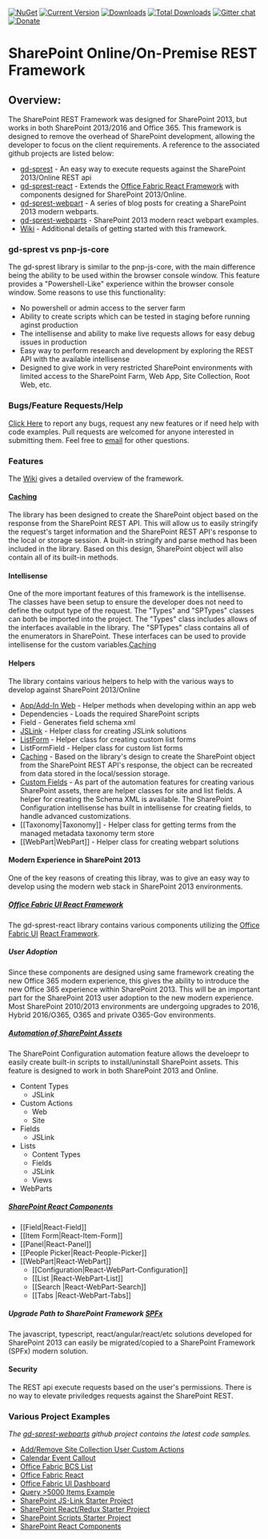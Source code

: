 [![NuGet](https://img.shields.io/nuget/v/gd-sprest.svg)](https://www.nuget.org/packages/gd-sprest/)
[![Current Version](https://badge.fury.io/js/gd-sprest.svg)](https://www.npmjs.com/package/gd-sprest)
[![Downloads](https://img.shields.io/npm/dm/gd-sprest.svg)](https://www.npmjs.com/package/gd-sprest)
[![Total Downloads](https://img.shields.io/npm/dt/gd-sprest.svg)](https://www.npmjs.com/package/gd-sprest)
[![Gitter chat](https://badges.gitter.im/gitterHQ/gitter.png)](https://gitter.im/gd-sprest/Lobby)
[![Donate](https://img.shields.io/badge/Donate-PayPal-green.svg)](https://paypal.me/Dattabase)
# SharePoint Online/On-Premise REST Framework
## Overview:
The SharePoint REST Framework was designed for SharePoint 2013, but works in both SharePoint 2013/2016 and Office 365. This framework is designed to remove the overhead of SharePoint development, allowing the developer to focus on the client requirements. A reference to the associated github projects are listed below:

* [gd-sprest](https://github.com/gunjandatta/sprest) - An easy way to execute requests against the SharePoint 2013/Online REST api
* [gd-sprest-react](https://github.com/gunjandatta/sprest-react) - Extends the [Office Fabric React Framework](https://dev.office.com/fabric) with components designed for SharePoint 2013/Online.
* [gd-sprest-webpart](http://dattabase.com/sharepoint-2013-modern-webpart/) - A series of blog posts for creating a SharePoint 2013 modern webparts.
* [gd-sprest-webparts](https://github.com/gunjandatta/sprest-webparts) - SharePoint 2013 modern react webpart examples.
* [Wiki](https://github.com/gunjandatta/sprest/wiki) - Additional details of getting started with this framework.

### gd-sprest vs pnp-js-core
The gd-sprest library is similar to the pnp-js-core, with the main difference being the ability to be used within the browser console window. This feature provides a "Powershell-Like" experience within the browser console window. Some reasons to use this functionality:
* No powershell or admin access to the server farm
* Ability to create scripts which can be tested in staging before running aginst production
* The intellisense and ability to make live requests allows for easy debug issues in production
* Easy way to perform research and development by exploring the REST API with the available intellisense
* Designed to give work in very restricted SharePoint environments with limited access to the SharePoint Farm, Web App, Site Collection, Root Web, etc.

### Bugs/Feature Requests/Help
[Click Here](https://github.com/gunjandatta/sprest/issues) to report any bugs, request any new features or if need help with code examples. Pull requests are welcomed for anyone interested in submitting them. Feel free to [email](mailto:github@dattabase.com) for other questions.

### Features
The [Wiki](https://github.com/gunjandatta/sprest/wiki) gives a detailed overview of the framework.

#### [Caching](https://github.com/gunjandatta/sprest/wiki/Session-Storage)
The library has been designed to create the SharePoint object based on the response from the SharePoint REST API. This will allow us to easily stringify the request's target information and the SharePoint REST API's response to the local or storage session. A built-in stringify and parse method has been included in the library. Based on this design, SharePoint object will also contain all of its built-in methods.

#### Intellisense
One of the more important features of this framework is the intellisense. The classes have been setup to ensure the developer does not need to define the output type of the request. The "Types" and "SPTypes" classes can both be imported into the project. The "Types" class includes allows of the interfaces available in the library. The "SPTypes" class contains all of the enumerators in SharePoint. These interfaces can be used to provide intellisense for the custom variables.[Caching](https://github.com/gunjandatta/sprest/wiki/Session-Storage)

#### Helpers
The library contains various helpers to help with the various ways to develop against SharePoint 2013/Online
- [App/Add-In Web](https://github.com/gunjandatta/sprest/wiki/AddIn-Model) - Helper methods when developing within an app web
- Dependencies - Loads the required SharePoint scripts
- Field - Generates field schema xml
- [JSLink](https://github.com/gunjandatta/sprest/wiki/JSLink) - Helper class for creating JSLink solutions
- [ListForm](List-Form) - Helper class for creating custom list forms
- ListFormField - Helper class for custom list forms
- [Caching](https://github.com/gunjandatta/sprest/wiki/Session-Storage) - Based on the library's design to create the SharePoint object from the SharePoint REST API's response, the object can be recreated from data stored in the local/session storage.
- [Custom Fields](https://github.com/gunjandatta/sprest/wiki/Automation-Fields) - As part of the automation features for creating various SharePoint assets, there are helper classes for site and list fields. A helper for creating the Schema XML is available. The SharePoint Configuration intellisense has built in intellisense for creating fields, to handle advanced customizations.
- [[Taxonomy|Taxonomy]] - Helper class for getting terms from the managed metadata taxonomy term store
- [[WebPart|WebPart]] - Helper class for creating webpart solutions

#### Modern Experience in SharePoint 2013
One of the key reasons of creating this libray, was to give an easy way to develop using the modern web stack in SharePoint 2013 environments.

##### [Office Fabric UI React Framework](https://developer.microsoft.com/en-us/fabric#/components)
The gd-sprest-react library contains various components utilizing the [Office Fabric UI](https://dev.office.com/fabric) [React Framework](https://reactjs.org/).

##### User Adoption
Since these components are designed using same framework creating the new Office 365 modern experience, this gives the ability to introduce the new Office 365 experience within SharePoint 2013. This will be an important part for the SharePoint 2013 user adoption to the new modern experience. Most SharePoint 2010/2013 environments are undergoing upgrades to 2016, Hybrid 2016/O365, O365 and private O365-Gov environments.

##### [Automation of SharePoint Assets](https://github.com/gunjandatta/sprest/wiki/Automation)
The SharePoint Configuration automation feature allows the develoepr to easily create built-in scripts to install/uninstall SharePoint assets. This feature is designed to work in both SharePoint 2013 and Online.
- Content Types
   - JSLink
- Custom Actions
   - Web
   - Site
- Fields
   - JSLink
- Lists
   - Content Types
   - Fields
   - JSLink
   - Views
- WebParts

##### [SharePoint React Components](https://github.com/gunjandatta/sprest/wiki/React)
- [[Field|React-Field]]
- [[Item Form|React-Item-Form]]
- [[Panel|React-Panel]]
- [[People Picker|React-People-Picker]]
- [[WebPart|React-WebPart]]
    - [[Configuration|React-WebPart-Configuration]]
    - [[List |React-WebPart-List]]
    - [[Search |React-WebPart-Search]]
    - [[Tabs |React-WebPart-Tabs]]

##### Upgrade Path to SharePoint Framework [SPFx](https://docs.microsoft.com/en-us/sharepoint/dev/spfx/sharepoint-framework-overview)
The javascript, typescript, react/angular/react/etc solutions developed for SharePoint 2013 can easily be migrated/copied to a SharePoint Framework (SPFx) modern solution.

#### Security
The REST api execute requests based on the user's permissions. There is no way to elevate priviledges requests against the SharePoint REST.

### Various Project Examples
_The [gd-sprest-webparts](https://github.com/gunjandatta/sprest-webparts) github project contains the latest code samples._
* [Add/Remove Site Collection User Custom Actions](https://github.com/gunjandatta/sprest-sitecustomactions)
* [Calendar Event Callout](https://github.com/gunjandatta/sp-event-callout)
* [Office Fabric BCS List](https://github.com/gunjandatta/sprest-bcs-list)
* [Office Fabric React](https://github.com/gunjandatta/sprest-fabric-react)
* [Office Fabric UI Dashboard](https://github.com/gunjandatta/sprest-list)
* [Query >5000 Items Example](https://github.com/gunjandatta/sprest-large-list)
* [SharePoint JS-Link Starter Project](https://github.com/gunjandatta/sp-jslink)
* [SharePoint React/Redux Starter Project](https://github.com/gunjandatta/sp-react-redux)
* [SharePoint Scripts Starter Project](https://github.com/gunjandatta/sp-scripts)
* [SharePoint React Components](https://github.com/gunjandatta/sprest-react)
